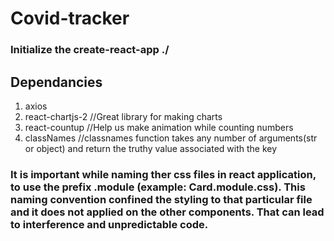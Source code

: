 # Covid-tracker
### Initialize the create-react-app ./

## Dependancies
1. axios
2. react-chartjs-2    //Great library for making charts
3. react-countup     //Help us  make animation while counting numbers
4. classNames       //classnames function takes any number of arguments(str or object) and return the truthy value associated with the key




### It is important while naming ther css files in react application, to use the prefix .module (example: Card.module.css). This naming convention confined the styling to that particular file and it does not applied on the other components. That can lead to interference and unpredictable code.